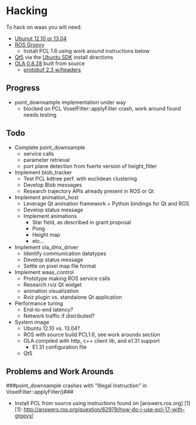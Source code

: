 Hacking
===
To hack on waas you will need:

* [Ubunut 12.10 or 13.04](http://www.ubuntu.com/)
* [ROS Groovy](http://www.ros.org/wiki/ROS/Installation)
  * Install PCL 1.6 using work around instructions below
* [Qt5](http://qt-project.org/wiki/Qt_5.0) via the [Ubuntu SDK](http://developer.ubuntu.com/get-started/) install directions
* [OLA 0.8.28](http://code.google.com/p/open-lighting/downloads/detail?name=ola-0.8.28.tar.gz&can=2&q=) built from source
  * [protobuf 2.3 w/headers](https://code.google.com/p/protobuf/downloads/detail?name=protobuf-2.3.0.tar.gz&can=2&q=)

Progress
---
* point_downsample implementation under way
  * blocked on PCL VoxelFilter::applyFilter crash, work around found needs testing


Todo
---
* Complete point_downsample
  * service calls
  * parameter retrieval
  * port plane detection from fuerte version of height_filter
* Implement blob_tracker
  * Test PCL kdtree perf. with euclidean clustering
  * Develop Blob messages
  * Research trajectory APIs already present in ROS or Qt
* Implement animation_host
  * Leverage Qt animation framework + Python bindings for Qt and ROS
  * Develop status message
  * Implement animations
    * Star field, as described in grant proposal
    * Pong
    * Height map
    * etc...
* Implement ola_dmx_driver
  * Identify communication datatypes
  * Develop status message
  * Settle on pixel map file format
* Implement waas_control
  * Prototype making ROS service calls
  * Research rviz Qt widget
  * animation visualization
  * Rviz plugin vs. standalone Qt application
* Performance tuning
  * End-to-end latency?
  * Network traffic if distributed?
* System image
  * Ubuntu 12.10 vs. 13.04?
  * ROS with source build PCL1.6, see work arounds section
  * OLA compiled with http, c++ client lib, and e1.31 support
    * E1.31 configuration file
  * Qt5


Problems and Work Arounds
---

###point_downsample crashes with "Illegal Instruction" in VoxelFilter::applyFilter()###
* Install PCL from source using instructions found on [answers.ros.org] [1]
  [1]: http://answers.ros.org/question/62979/how-do-i-use-pcl-17-with-groovy/
